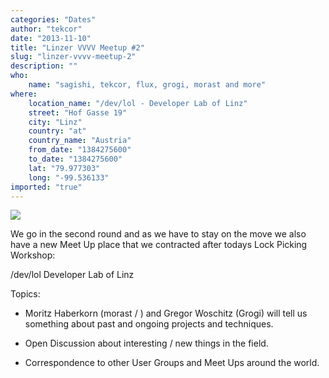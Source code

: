 ```yaml
---
categories: "Dates"
author: "tekcor"
date: "2013-11-10"
title: "Linzer VVVV Meetup #2"
slug: "linzer-vvvv-meetup-2"
description: ""
who: 
    name: "sagishi, tekcor, flux, grogi, morast and more"
where: 
    location_name: "/dev/lol - Developer Lab of Linz"
    street: "Hof Gasse 19"
    city: "Linz"
    country: "at"
    country_name: "Austria"
    from_date: "1384275600"
    to_date: "1384275600"
    lat: "79.977303"
    long: "-99.536133"
imported: "true"
---
```



![](wiki.png) 

We go in the second round and as we have to stay on the move we also have a new Meet Up place that we contracted after todays Lock Picking Workshop:

/dev/lol Developer Lab of Linz
 [](https://devlol.org/wiki/DevLoL/Location)

Topics:
- Moritz Haberkorn (morast / [](morast.at)) and Gregor Woschitz (Grogi) will tell us something about past and ongoing projects and techniques. 

- Open Discussion about interesting / new things in the field.

- Correspondence to other User Groups and Meet Ups around the world.


 

